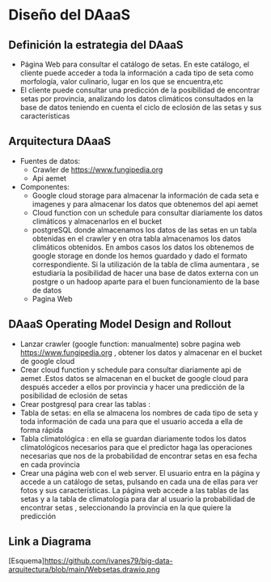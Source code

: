 
# Diseño del DAaaS

## Definición la estrategia del DAaaS

- Página Web para consultar el catálogo de setas. En este catálogo, el cliente puede acceder a toda la información  a cada tipo de seta como morfología, valor culinario,    lugar en los que se encuentra,etc
- El cliente puede consultar una predicción de la posibilidad de encontrar setas por provincia, analizando los datos climáticos consultados en la base de datos teniendo en cuenta el ciclo de eclosión de las setas y sus características 


## Arquitectura DAaaS


- Fuentes de datos:
  - Crawler de <https://www.fungipedia.org>
  - Api aemet
- Componentes:
  - Google cloud storage para almacenar la información de cada seta e imagenes y    para almacenar los datos que obtenemos del api aemet
  - Cloud function con un schedule para consultar diariamente los datos climáticos  y almacenarlos en el bucket
  - postgreSQL donde almacenamos los datos de las setas en un tabla obtenidas en el crawler  y en otra tabla almacenamos los datos climáticos obtenidos. En ambos casos los datos los obtenemos de google storage en donde los hemos guardado y dado el formato correspondiente. Si la utilización de la tabla de clima aumentara , se estudiaría la posibilidad de hacer una base de datos externa con un postgre o un hadoop aparte para el buen funcionamiento de la base de datos
  - Pagina Web




## DAaaS Operating Model Design and Rollout

- Lanzar crawler (google function: manualmente) sobre pagina web <https://www.fungipedia.org> , obtener los datos y almacenar en el bucket de google cloud
- Crear cloud function y schedule para consultar diariamente api de aemet .Estos datos se almacenan en el bucket de google cloud para después acceder a ellos por provincia y hacer una predicción de la posibilidad de eclosión de setas
- Crear postgresql para crear las tablas :
- Tabla de setas: en ella se almacena los nombres de cada tipo de seta y toda información de cada una para que el usuario acceda a ella de forma rápida
- Tabla climatológica : en ella se guardan diariamente todos los datos climatológicos necesarios para que el predictor haga las operaciones necesarias que nos de la probabilidad de encontrar setas en esa fecha en cada provincia
- Crear una página web con el web server. El usuario entra en la página y accede a un catálogo de setas, pulsando en cada una de ellas para ver fotos  y sus características. La página web accede a las tablas de las setas y a la tabla de climatología para dar al usuario la probabilidad de encontrar setas , seleccionando la provincia en la que quiere la predicción
 






## Link a Diagrama

[Esquema]https://github.com/ivanes79/big-data-arquitectura/blob/main/Websetas.drawio.png
